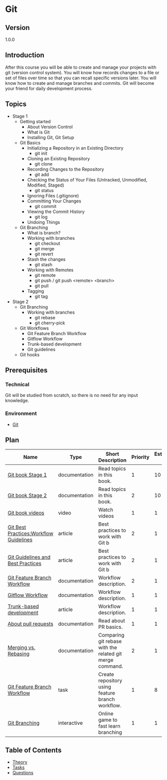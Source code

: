 # Git

## Version

1.0.0

## Introduction

After this course you will be able to create and manage your projects with git (version control system). You will know
how records changes to a file or set of files over time so that you can recall specific versions later. You will know
how to create and manage branches and commits. Git will become your friend for daily development process.

## Topics

* Stage 1
  * Getting started
    * About Version Control
    * What is Git
    * Installing Git, Git Setup
  * Git Basics
    * Initializing a Repository in an Existing Directory
      * git init
    * Cloning an Existing Repository
      * git clone
    * Recording Changes to the Repository
      * git add
    * Checking the Status of Your Files (Untracked, Unmodified, Modified, Staged)
      * git status
    * Ignoring Files (.gitignore)
    * Committing Your Changes
      * git commit
    * Viewing the Commit History
      * git log
    * Undoing Things
  * Git Branching
    * What is branch?
    * Working with branches
      * git checkout
      * git merge
      * git revert
    * Stash the changes
      * git stash
    * Working with Remotes
      * git remote
      * git push / git push \<remote\> \<branch\>
      * git pull
    * Tagging
      * git tag
* Stage 2
  * Git Branching
    * Working with branches
      * git rebase
      * git cherry-pick
  * Git Workflows
    * Git Feature Branch Workflow
    * Gitflow Workflow
    * Trunk-based development
    * Git guidelines
  * Git hooks

## Prerequisites

### Technical

Git will be studied from scratch, so there is no need for any input knowledge.

### Environment

* [Git](https://git-scm.com/downloads)

## Plan

| Name                                                                                                               | Type          | Short Description                                        | Priority | Estimation (h) |
| ------------------------------------------------------------------------------------------------------------------ | ------------- | -------------------------------------------------------- | -------- | -------------- |
| [Git book Stage 1](https://git-scm.com/book/en/v2)                                                                 | documentation | Read topics in this book.                                | 1        | 10             |
| [Git book Stage 2](https://git-scm.com/book/en/v2)                                                                 | documentation | Read topics in this book.                                | 2        | 10             |
| [Git book videos](https://git-scm.com/videos)                                                                      | video         | Watch videos                                             | 1        | 1              |
| [Git Best Practices:Workflow Guidelines](https://www.lullabot.com/articles/git-best-practices-workflow-guidelines) | article       | Best practices to work with Git b                        | 2        | 1              |
| [Git Guidelines and Best Practices](https://github.com/Islandora/islandora/wiki/Git-Guidelines-and-Best-Practices) | article       | Best practices to work with Git b                        | 2        | 1              |
| [Git Feature Branch Workflow](https://www.atlassian.com/git/tutorials/comparing-workflows/feature-branch-workflow) | documentation | Workflow description.                                    | 2        | 1              |
| [Gitflow Workflow](https://www.atlassian.com/git/tutorials/comparing-workflows/gitflow-workflow)                   | documentation | Workflow description.                                    | 1        | 1              |
| [Trunk-based development](https://www.atlassian.com/continuous-delivery/continuous-integration/trunk-based-development)                   | article | Workflow description.                                    | 1        | 1              |
| [About pull requests](https://help.github.com/en/articles/about-pull-requests)                                     | documentation | Read about PR basics.                                    | 1        | 1              |
| [Merging vs. Rebasing](https://www.atlassian.com/git/tutorials/merging-vs-rebasing)                                | documentation | Comparing git rebase with the related git merge command. | 2        | 1              |
| [Git Feature Branch Workflow](./tasks/feature-branch-workflow/readme.md)                                           | task          | Create repository using feature branch workflow.         | 1        | 8              |
| [Git Branching](https://learngitbranching.js.org/)                                                                 | interactive   | Online game to fast learn branching                      | 1        | 1              |

## Table of Contents

* [Theory](./theory/readme.md)
* [Tasks](./tasks/readme.md)
* [Questions](./questions/readme.md)
